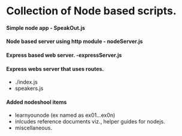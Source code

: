 # Collection of Node based scripts.
#### Simple node app - SpeakOut.js
#### Node based server using http module - nodeServer.js
#### Express based web server. -expressServer.js
#### Express webs server that uses routes.
 - ./index.js
 -  speakers.js

#### Added nodeshool items
- learnyounode (ex named as ex01...ex0n)
- inlcudes reference documents viz., helper guides for nodejs.
- miscellaneous.
